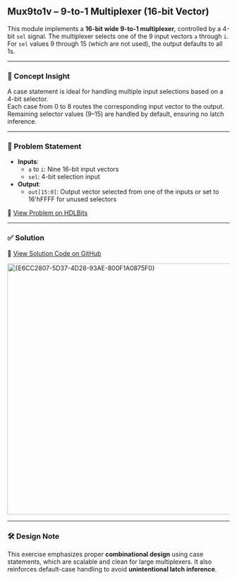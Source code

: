 ## Mux9to1v – 9-to-1 Multiplexer (16-bit Vector)

This module implements a **16-bit wide 9-to-1 multiplexer**, controlled by a 4-bit `sel` signal. The multiplexer selects one of the 9 input vectors `a` through `i`. For `sel` values 9 through 15 (which are not used), the output defaults to all 1s.

---

### 🧠 Concept Insight  
A case statement is ideal for handling multiple input selections based on a 4-bit selector.  
Each case from 0 to 8 routes the corresponding input vector to the output.  
Remaining selector values (9–15) are handled by default, ensuring no latch inference.

---

### 📘 Problem Statement  
- **Inputs**:  
  - `a` to `i`: Nine 16-bit input vectors  
  - `sel`: 4-bit selection input  
- **Output**:  
  - `out[15:0]`: Output vector selected from one of the inputs or set to 16'hFFFF for unused selectors  

🔗 [View Problem on HDLBits](https://hdlbits.01xz.net/wiki/Mux9to1v)

---

### ✅ Solution  
📄 [View Solution Code on GitHub](https://github.com/EswarAdithya011/HDLBits/blob/main/Problem%20Sets/2.%20Circuits/2.2%20Combinational%20Logic/Mux9to1v.v)

<img width="569" alt="{E6CC2807-5D37-4D28-93AE-800F1A0875F0}" src="https://github.com/user-attachments/assets/40a91c1d-4dab-4bb9-9291-44b1c5f2f977" />

---

### 🛠 Design Note  
This exercise emphasizes proper **combinational design** using case statements, which are scalable and clean for large multiplexers. It also reinforces default-case handling to avoid **unintentional latch inference**.
